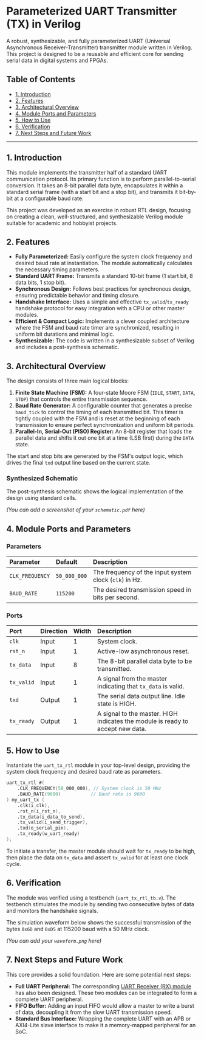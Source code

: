 # Parameterized UART Transmitter (TX) in Verilog

A robust, synthesizable, and fully parameterized UART (Universal Asynchronous Receiver-Transmitter) transmitter module written in Verilog. This project is designed to be a reusable and efficient core for sending serial data in digital systems and FPGAs.

## Table of Contents
- [1. Introduction](#1-introduction)
- [2. Features](#2-features)
- [3. Architectural Overview](#3-architectural-overview)
- [4. Module Ports and Parameters](#4-module-ports-and-parameters)
- [5. How to Use](#5-how-to-use)
- [6. Verification](#6-verification)
- [7. Next Steps and Future Work](#7-next-steps-and-future-work)

---

## 1. Introduction

This module implements the transmitter half of a standard UART communication protocol. Its primary function is to perform parallel-to-serial conversion. It takes an 8-bit parallel data byte, encapsulates it within a standard serial frame (with a start bit and a stop bit), and transmits it bit-by-bit at a configurable baud rate.

This project was developed as an exercise in robust RTL design, focusing on creating a clean, well-structured, and synthesizable Verilog module suitable for academic and hobbyist projects.

## 2. Features

- **Fully Parameterized:** Easily configure the system clock frequency and desired baud rate at instantiation. The module automatically calculates the necessary timing parameters.
- **Standard UART Frame:** Transmits a standard 10-bit frame (1 start bit, 8 data bits, 1 stop bit).
- **Synchronous Design:** Follows best practices for synchronous design, ensuring predictable behavior and timing closure.
- **Handshake Interface:** Uses a simple and effective `tx_valid`/`tx_ready` handshake protocol for easy integration with a CPU or other master modules.
- **Efficient & Compact Logic:** Implements a clever coupled architecture where the FSM and baud rate timer are synchronized, resulting in uniform bit durations and minimal logic.
- **Synthesizable:** The code is written in a synthesizable subset of Verilog and includes a post-synthesis schematic.

## 3. Architectural Overview

The design consists of three main logical blocks:

1.  **Finite State Machine (FSM):** A four-state Moore FSM (`IDLE`, `START`, `DATA`, `STOP`) that controls the entire transmission sequence.
2.  **Baud Rate Generator:** A configurable counter that generates a precise `baud_tick` to control the timing of each transmitted bit. This timer is tightly coupled with the FSM and is reset at the beginning of each transmission to ensure perfect synchronization and uniform bit periods.
3.  **Parallel-In, Serial-Out (PISO) Register:** An 8-bit register that loads the parallel data and shifts it out one bit at a time (LSB first) during the `DATA` state.

The start and stop bits are generated by the FSM's output logic, which drives the final `txd` output line based on the current state.

### Synthesized Schematic

The post-synthesis schematic shows the logical implementation of the design using standard cells.

*(You can add a screenshot of your `schematic.pdf` here)*

## 4. Module Ports and Parameters

### Parameters

| Parameter       | Default      | Description                               |
| :-------------- | :----------- | :---------------------------------------- |
| `CLK_FREQUENCY` | `50_000_000` | The frequency of the input system clock (`clk`) in Hz. |
| `BAUD_RATE`     | `115200`     | The desired transmission speed in bits per second. |

### Ports

| Port       | Direction | Width | Description                               |
| :--------- | :-------- | :---- | :---------------------------------------- |
| `clk`      | Input     | 1     | System clock.                             |
| `rst_n`    | Input     | 1     | Active-low asynchronous reset.            |
| `tx_data`  | Input     | 8     | The 8-bit parallel data byte to be transmitted. |
| `tx_valid` | Input     | 1     | A signal from the master indicating that `tx_data` is valid. |
| `txd`      | Output    | 1     | The serial data output line. Idle state is HIGH. |
| `tx_ready` | Output    | 1     | A signal to the master. HIGH indicates the module is ready to accept new data. |

## 5. How to Use

Instantiate the `uart_tx_rtl` module in your top-level design, providing the system clock frequency and desired baud rate as parameters.

```verilog
uart_tx_rtl #(
    .CLK_FREQUENCY(50_000_000), // System clock is 50 MHz
    .BAUD_RATE(9600)           // Baud rate is 9600
) my_uart_tx (
    .clk(i_clk),
    .rst_n(i_rst_n),
    .tx_data(i_data_to_send),
    .tx_valid(i_send_trigger),
    .txd(o_serial_pin),
    .tx_ready(w_uart_ready)
);
```

To initiate a transfer, the master module should wait for `tx_ready` to be high, then place the data on `tx_data` and assert `tx_valid` for at least one clock cycle.

## 6. Verification

The module was verified using a testbench (`uart_tx_rtl_tb.v`). The testbench stimulates the module by sending two consecutive bytes of data and monitors the handshake signals.

The simulation waveform below shows the successful transmission of the bytes `0x6D` and `0xD5` at 115200 baud with a 50 MHz clock.

*(You can add your `waveform.png` here)*

## 7. Next Steps and Future Work

This core provides a solid foundation. Here are some potential next steps:

-   **Full UART Peripheral:** The corresponding [UART Receiver (RX) module](https://github.com/AnishDey27/uart_rx_rtl) has also been designed. These two modules can be integrated to form a complete UART peripheral.
-   **FIFO Buffer:** Adding an input FIFO would allow a master to write a burst of data, decoupling it from the slow UART transmission speed.
-   **Standard Bus Interface:** Wrapping the complete UART with an APB or AXI4-Lite slave interface to make it a memory-mapped peripheral for an SoC.
